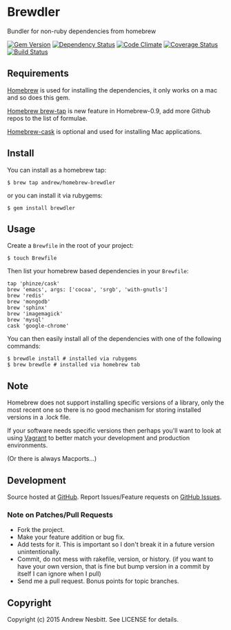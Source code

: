 # Brewdler

Bundler for non-ruby dependencies from homebrew

[![Gem Version](https://badge.fury.io/rb/brewdler.png)](http://badge.fury.io/rb/brewdler)
[![Dependency Status](https://gemnasium.com/andrew/brewdler.png)](https://gemnasium.com/andrew/brewdler)
[![Code Climate](https://codeclimate.com/github/andrew/brewdler.png)](https://codeclimate.com/github/andrew/brewdler)
[![Coverage Status](https://coveralls.io/repos/andrew/brewdler/badge.png)](https://coveralls.io/r/andrew/brewdler)
[![Build Status](https://travis-ci.org/andrew/brewdler.png)](https://travis-ci.org/andrew/brewdler)

## Requirements

[Homebrew](http://github.com/Homebrew/homebrew) is used for installing the dependencies, it only works on a mac and so does this gem.

[Homebrew brew-tap](https://github.com/Homebrew/homebrew/wiki/brew-tap) is new feature in Homebrew-0.9, add more Github repos to the list of formulae.

[Homebrew-cask](http://github.com/caskroom/homebrew-cask) is optional and used for installing Mac applications.

## Install

You can install as a homebrew tap:

    $ brew tap andrew/homebrew-brewdler

or you can install it via rubygems:

    $ gem install brewdler

## Usage

Create a `Brewfile` in the root of your project:

    $ touch Brewfile

Then list your homebrew based dependencies in your `Brewfile`:

    tap 'phinze/cask'
    brew 'emacs', args: ['cocoa', 'srgb', 'with-gnutls']
    brew 'redis'
    brew 'mongodb'
    brew 'sphinx'
    brew 'imagemagick'
    brew 'mysql'
    cask 'google-chrome'

You can then easily install all of the dependencies with one of the following commands:

    $ brewdle install # installed via rubygems
    $ brew brewdle # installed via homebrew tab

## Note

Homebrew does not support installing specific versions of a library, only the most recent one so there is no good mechanism for storing installed versions in a .lock file.

If your software needs specific versions then perhaps you'll want to look at using [Vagrant](http://vagrantup.com/) to better match your development and production environments.

(Or there is always Macports...)

## Development

Source hosted at [GitHub](http://github.com/andrew/brewdler).
Report Issues/Feature requests on [GitHub Issues](http://github.com/andrew/brewdler/issues).

### Note on Patches/Pull Requests

 * Fork the project.
 * Make your feature addition or bug fix.
 * Add tests for it. This is important so I don't break it in a
   future version unintentionally.
 * Commit, do not mess with rakefile, version, or history.
   (if you want to have your own version, that is fine but bump version in a commit by itself I can ignore when I pull)
 * Send me a pull request. Bonus points for topic branches.

## Copyright

Copyright (c) 2015 Andrew Nesbitt. See LICENSE for details.
